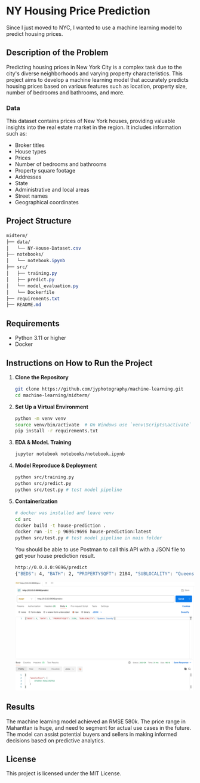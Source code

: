 # NY Housing Price Prediction

Since I just moved to NYC, I wanted to use a machine learning model to predict housing prices.

## Description of the Problem

Predicting housing prices in New York City is a complex task due to the city's diverse neighborhoods and varying property characteristics. This project aims to develop a machine learning model that accurately predicts housing prices based on various features such as location, property size, number of bedrooms and bathrooms, and more.

### Data

This dataset contains prices of New York houses, providing valuable insights into the real estate market in the region. It includes information such as:

- Broker titles
- House types
- Prices
- Number of bedrooms and bathrooms
- Property square footage
- Addresses
- State
- Administrative and local areas
- Street names
- Geographical coordinates

## Project Structure
```css
midterm/
├── data/
│   └── NY-House-Dataset.csv
├── notebooks/
│   └── notebook.ipynb
├── src/
│   ├── training.py
│   ├── predict.py
│   └── model_evaluation.py
│   └── Dockerfile
├── requirements.txt
├── README.md
```

## Requirements

- Python 3.11 or higher
- Docker

## Instructions on How to Run the Project

1. **Clone the Repository**

   ```bash
   git clone https://github.com/jyphotography/machine-learning.git
   cd machine-learning/midterm/
   ```
2. **Set Up a Virtual Environment**
    ```bash
    python -m venv venv
    source venv/bin/activate  # On Windows use `venv\Scripts\activate`
    pip install -r requirements.txt
    ```
3. **EDA & ModeL Training**
    ```bash
    jupyter notebook notebooks/notebook.ipynb
    ```
4. **Model Reproduce & Deployment**
    ```bash
    python src/training.py
    python src/predict.py
    python src/test.py # test model pipeline
    ```
5. **Containerization**
    ```bash
    # docker was installed and leave venv 
    cd src
    docker build -t house-prediction .
    docker run -it -p 9696:9696 house-prediction:latest
    python src/test.py # test model pipeline in main folder
    ```
    You should be able to use Postman to call this API with a JSON file to get your house prediction result.
    ```bash
    http://0.0.0.0:9696/predict
    {"BEDS": 4, "BATH": 2, "PROPERTYSQFT": 2184, "SUBLOCALITY": "Queens County"}
    ```
    ![Result](api_call_result.png)



## Results
The machine learning model achieved an RMSE 580k. The price range in Mahanttan is huge, and need to segment for actual use cases in the future.
The model can assist potential buyers and sellers in making informed decisions based on predictive analytics.


## License
This project is licensed under the MIT License.
